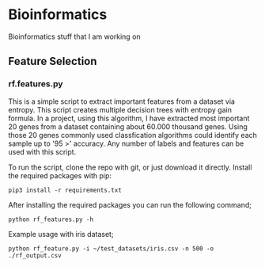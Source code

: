 # Bioinformatics
Bioinformatics stuff that I am working on


## Feature Selection

### rf.features.py

This is a simple script to extract important features from a dataset via entropy. This script creates multiple decision trees with entropy gain formula. In a project, using this algorithm, I have extracted most important 20 genes from a dataset containing about 60.000 thousand genes. Using those 20 genes commonly used classfication algorithms could identify each sample up to '95 >' accuracy. Any number of labels and features can be used with this script.

To run the script, clone the repo with git, or just download it directly. 
Install the required packages with pip:

```
pip3 install -r requirements.txt
```

After installing the required packages you can run the following command;
```
python rf_features.py -h
```

Example usage with iris dataset;
```
python rf_feature.py -i ~/test_datasets/iris.csv -n 500 -o ./rf_output.csv
```



